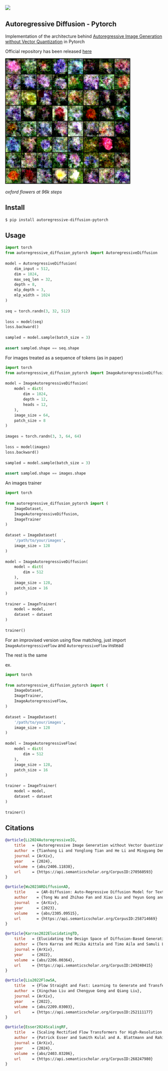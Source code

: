 <img src="./ar-diffusion.png" width="400px"></img>

## Autoregressive Diffusion - Pytorch

Implementation of the architecture behind <a href="https://arxiv.org/abs/2406.11838">Autoregressive Image Generation without Vector Quantization</a> in Pytorch

Official repository has been released <a href="https://github.com/LTH14/mar">here</a>

<img src="./images/results.96600.png" width="400px"></img>

*oxford flowers at 96k steps*

## Install

```bash
$ pip install autoregressive-diffusion-pytorch
```

## Usage

```python
import torch
from autoregressive_diffusion_pytorch import AutoregressiveDiffusion

model = AutoregressiveDiffusion(
    dim_input = 512,
    dim = 1024,
    max_seq_len = 32,
    depth = 8,
    mlp_depth = 3,
    mlp_width = 1024
)

seq = torch.randn(3, 32, 512)

loss = model(seq)
loss.backward()

sampled = model.sample(batch_size = 3)

assert sampled.shape == seq.shape

```

For images treated as a sequence of tokens (as in paper)

```python
import torch
from autoregressive_diffusion_pytorch import ImageAutoregressiveDiffusion

model = ImageAutoregressiveDiffusion(
    model = dict(
        dim = 1024,
        depth = 12,
        heads = 12,
    ),
    image_size = 64,
    patch_size = 8
)

images = torch.randn(3, 3, 64, 64)

loss = model(images)
loss.backward()

sampled = model.sample(batch_size = 3)

assert sampled.shape == images.shape

```

An images trainer

```python
import torch

from autoregressive_diffusion_pytorch import (
    ImageDataset,
    ImageAutoregressiveDiffusion,
    ImageTrainer
)

dataset = ImageDataset(
    '/path/to/your/images',
    image_size = 128
)

model = ImageAutoregressiveDiffusion(
    model = dict(
        dim = 512
    ),
    image_size = 128,
    patch_size = 16
)

trainer = ImageTrainer(
    model = model,
    dataset = dataset
)

trainer()
```

For an improvised version using flow matching, just import `ImageAutoregressiveFlow` and `AutoregressiveFlow` instead

The rest is the same

ex.

```python
import torch

from autoregressive_diffusion_pytorch import (
    ImageDataset,
    ImageTrainer,
    ImageAutoregressiveFlow,
)

dataset = ImageDataset(
    '/path/to/your/images',
    image_size = 128
)

model = ImageAutoregressiveFlow(
    model = dict(
        dim = 512
    ),
    image_size = 128,
    patch_size = 16
)

trainer = ImageTrainer(
    model = model,
    dataset = dataset
)

trainer()
```

## Citations

```bibtex
@article{Li2024AutoregressiveIG,
    title   = {Autoregressive Image Generation without Vector Quantization},
    author  = {Tianhong Li and Yonglong Tian and He Li and Mingyang Deng and Kaiming He},
    journal = {ArXiv},
    year    = {2024},
    volume  = {abs/2406.11838},
    url     = {https://api.semanticscholar.org/CorpusID:270560593}
}
```

```bibtex
@article{Wu2023ARDiffusionAD,
    title     = {AR-Diffusion: Auto-Regressive Diffusion Model for Text Generation},
    author    = {Tong Wu and Zhihao Fan and Xiao Liu and Yeyun Gong and Yelong Shen and Jian Jiao and Haitao Zheng and Juntao Li and Zhongyu Wei and Jian Guo and Nan Duan and Weizhu Chen},
    journal   = {ArXiv},
    year      = {2023},
    volume    = {abs/2305.09515},
    url       = {https://api.semanticscholar.org/CorpusID:258714669}
}
```

```bibtex
@article{Karras2022ElucidatingTD,
    title   = {Elucidating the Design Space of Diffusion-Based Generative Models},
    author  = {Tero Karras and Miika Aittala and Timo Aila and Samuli Laine},
    journal = {ArXiv},
    year    = {2022},
    volume  = {abs/2206.00364},
    url     = {https://api.semanticscholar.org/CorpusID:249240415}
}
```

```bibtex
@article{Liu2022FlowSA,
    title   = {Flow Straight and Fast: Learning to Generate and Transfer Data with Rectified Flow},
    author  = {Xingchao Liu and Chengyue Gong and Qiang Liu},
    journal = {ArXiv},
    year    = {2022},
    volume  = {abs/2209.03003},
    url     = {https://api.semanticscholar.org/CorpusID:252111177}
}
```

```bibtex
@article{Esser2024ScalingRF,
    title   = {Scaling Rectified Flow Transformers for High-Resolution Image Synthesis},
    author  = {Patrick Esser and Sumith Kulal and A. Blattmann and Rahim Entezari and Jonas Muller and Harry Saini and Yam Levi and Dominik Lorenz and Axel Sauer and Frederic Boesel and Dustin Podell and Tim Dockhorn and Zion English and Kyle Lacey and Alex Goodwin and Yannik Marek and Robin Rombach},
    journal = {ArXiv},
    year    = {2024},
    volume  = {abs/2403.03206},
    url     = {https://api.semanticscholar.org/CorpusID:268247980}
}
```
